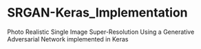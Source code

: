 # SRGAN-Keras_Implementation
Photo Realistic Single Image Super-Resolution Using a Generative Adversarial Network implemented in Keras
